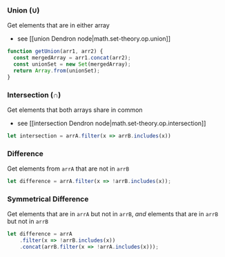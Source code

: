 
### Union ($\cup$)
Get elements that are in either array
- see [[union Dendron node|math.set-theory.op.union]]
```js
function getUnion(arr1, arr2) {
  const mergedArray = arr1.concat(arr2);
  const unionSet = new Set(mergedArray);
  return Array.from(unionSet);
}
```

### Intersection ($\cap$)
Get elements that both arrays share in common
- see [[intersection Dendron node|math.set-theory.op.intersection]]

```js
let intersection = arrA.filter(x => arrB.includes(x))
```

### Difference
Get elements from `arrA` that are not in `arrB`
```js
let difference = arrA.filter(x => !arrB.includes(x));
```

### Symmetrical Difference
Get elements that are in `arrA` but not in `arrB`, *and* elements that are in `arrB` but not in `arrB`
```js
let difference = arrA
    .filter(x => !arrB.includes(x))
    .concat(arrB.filter(x => !arrA.includes(x)));
```